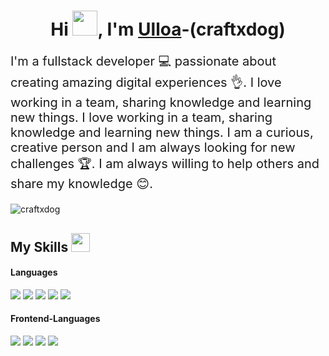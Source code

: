 <div align="center">      
    <h1>Hi <img src="https://media.giphy.com/media/hvRJCLFzcasrR4ia7z/giphy.gif" width="40">, I'm <a href="https://www.linkedin.com/in/rey-halsall/" target="_blank">Ulloa</a><span>-(craftxdog)</span></h1> 
</div>  
<div align="left"> 
    <p style="font-size: 20px">I'm a fullstack developer 💻 passionate about creating amazing digital experiences 👌. I love working in a team, sharing knowledge and learning new things. I love working in a team, sharing knowledge and learning new things. I am a curious, creative person and I am always looking for new challenges 🏆. I am always willing to help others and share my knowledge 😊.</p>
    <p align="left"> <img src="https://komarev.com/ghpvc/?username=craftxdog" alt="craftxdog" /> </p>
    </p>
</div>

## My Skills <img src="https://media.giphy.com/media/iY8CRBdQXODJSCERIr/giphy.gif" width="30px">&nbsp; 
<h4> Languages </h4>
<img src="https://img.shields.io/badge/JavaScript-F7DF1E?style=for-the-badge&logo=javascript&logoColor=black">
<img src="https://img.shields.io/badge/TypeScript-007ACC?style=for-the-badge&logo=typescript&logoColor=white">
<img src="https://img.shields.io/badge/python-3474a7.svg?style=for-the-badge&logo=python&logoColor=white">
<img src="https://img.shields.io/badge/.NET-5C2D91?style=for-the-badge&logo=.net&logoColor=white">
<img src="https://img.shields.io/badge/CSharp-603278.svg?style=for-the-badge&logo=csharp&logoColor=white">
<h4> Frontend-Languages </h4>
<img src="https://img.shields.io/badge/HTML5-E34F26?style=for-the-badge&logo=html5&logoColor=white">
<img src="https://img.shields.io/badge/CSS3-1572B6?style=for-the-badge&logo=css3&logoColor=white">
<img src="https://img.shields.io/badge/Sass-CC6699?style=for-the-badge&logo=sass&logoColor=white">
<img src="https://img.shields.io/badge/React-20232A?style=for-the-badge&logo=react&logoColor=61DAFB">
